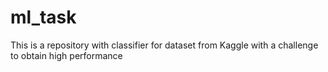 # ml_task
This is a repository with classifier for dataset from Kaggle with a challenge to obtain high performance
